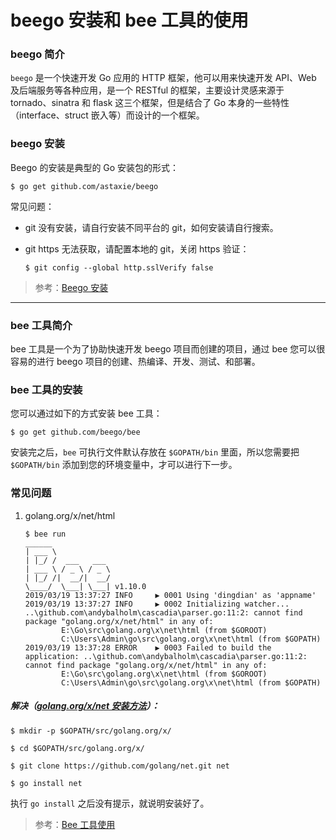 # beego 安装和 bee 工具的使用

### beego 简介

`beego` 是一个快速开发 Go 应用的 HTTP 框架，他可以用来快速开发 API、Web 及后端服务等各种应用，是一个 RESTful 的框架，主要设计灵感来源于 tornado、sinatra 和 flask 这三个框架，但是结合了 Go 本身的一些特性（interface、struct 嵌入等）而设计的一个框架。



### beego 安装

Beego 的安装是典型的 Go 安装包的形式：

```shell
$ go get github.com/astaxie/beego
```

常见问题：

- git 没有安装，请自行安装不同平台的 git，如何安装请自行搜索。

- git https 无法获取，请配置本地的 git，关闭 https 验证：

  ```shell
  $ git config --global http.sslVerify false
  ```

> 参考：[Beego 安装](https://beego.me/docs/install/)

---



### bee 工具简介

bee 工具是一个为了协助快速开发 beego 项目而创建的项目，通过 bee 您可以很容易的进行 beego 项目的创建、热编译、开发、测试、和部署。

### bee 工具的安装

您可以通过如下的方式安装 bee 工具：

```shell
$ go get github.com/beego/bee
```

安装完之后，`bee` 可执行文件默认存放在 `$GOPATH/bin` 里面，所以您需要把 `$GOPATH/bin` 添加到您的环境变量中，才可以进行下一步。



### 常见问题

1. golang.org/x/net/html

   ```shell
   $ bee run
   ______
   | ___ \
   | |_/ /  ___   ___
   | ___ \ / _ \ / _ \
   | |_/ /|  __/|  __/
   \____/  \___| \___| v1.10.0
   2019/03/19 13:37:27 INFO     ▶ 0001 Using 'dingdian' as 'appname'
   2019/03/19 13:37:27 INFO     ▶ 0002 Initializing watcher...
   ..\github.com\andybalholm\cascadia\parser.go:11:2: cannot find package "golang.org/x/net/html" in any of:
           E:\Go\src\golang.org\x\net\html (from $GOROOT)
           C:\Users\Admin\go\src\golang.org\x\net\html (from $GOPATH)
   2019/03/19 13:37:28 ERROR    ▶ 0003 Failed to build the application: ..\github.com\andybalholm\cascadia\parser.go:11:2: cannot find package "golang.org/x/net/html" in any of:
           E:\Go\src\golang.org\x\net\html (from $GOROOT)
           C:\Users\Admin\go\src\golang.org\x\net\html (from $GOPATH)
   ```

##### 解决（[golang.org/x/net 安装方法](https://blog.csdn.net/xie1xiao1jun/article/details/79421136)）：

```shell
$ mkdir -p $GOPATH/src/golang.org/x/
```

```shell
$ cd $GOPATH/src/golang.org/x/
```

```shell
$ git clone https://github.com/golang/net.git net
```

```shell
$ go install net
```

执行 `go install` 之后没有提示，就说明安装好了。

> 参考：[Bee 工具使用](https://beego.me/docs/install/bee.md)